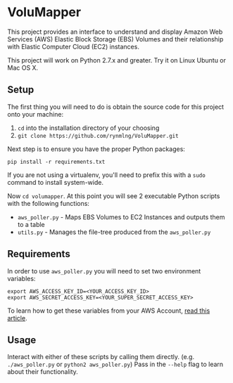 # VoluMapper
This project provides an interface to understand and display Amazon Web Services (AWS) Elastic Block Storage (EBS) Volumes and their relationship with Elastic Computer Cloud (EC2) instances.

This project will work on Python 2.7.x and greater. Try it on Linux Ubuntu or Mac OS X.

## Setup
The first thing you will need to do is obtain the source code for this project onto your machine:

1. `cd` into the installation directory of your choosing
2. `git clone https://github.com/rynmlng/VoluMapper.git`

Next step is to ensure you have the proper Python packages:
```
pip install -r requirements.txt
```
If you are not using a virtualenv, you'll need to prefix this with a `sudo` command to install system-wide.

Now `cd volumapper`. At this point you will see 2 executable Python scripts with the following functions:
* `aws_poller.py` - Maps EBS Volumes to EC2 Instances and outputs them to a table
* `utils.py` - Manages the file-tree produced from the `aws_poller.py`

## Requirements
In order to use `aws_poller.py` you will need to set two environment variables:
```
export AWS_ACCESS_KEY_ID=<YOUR_ACCESS_KEY_ID>
export AWS_SECRET_ACCESS_KEY=<YOUR_SUPER_SECRET_ACCESS_KEY>
```
To learn how to get these variables from your AWS Account, [read this article](https://aws.amazon.com/developers/access-keys/).

## Usage
Interact with either of these scripts by calling them directly. (e.g. `./aws_poller.py` or `python2 aws_poller.py`) Pass in the `--help` flag to learn about their functionality.
